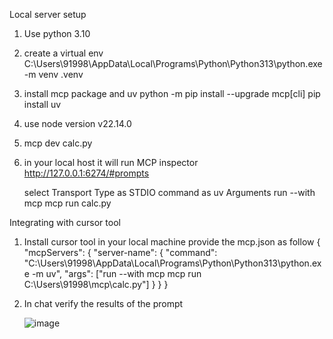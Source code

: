 Local server setup

1) Use python 3.10
2) create a virtual env C:\Users\91998\AppData\Local\Programs\Python\Python313\python.exe -m venv .venv
3) install mcp package and uv
	python -m pip install --upgrade mcp[cli]
	pip install uv
4) use node version v22.14.0
5) mcp dev calc.py
6) in your local host it will run MCP inspector
	http://127.0.0.1:6274/#prompts
	
	select Transport Type as STDIO
	command as uv
	Arguments 
	run --with mcp mcp run calc.py

Integrating with cursor tool
1) Install cursor tool in your local machine
provide the mcp.json as follow
{
  "mcpServers": {
    "server-name": {
      "command": "C:\\Users\\91998\\AppData\\Local\\Programs\\Python\\Python313\\python.exe -m uv",
      "args": ["run --with mcp mcp run C:\\Users\\91998\\mcp\\calc.py"]
    }
  }
}
2) In chat verify the results of the prompt

	
	![image](https://github.com/user-attachments/assets/50040bcf-440b-4c1f-b3dd-bac964112d03)

	
